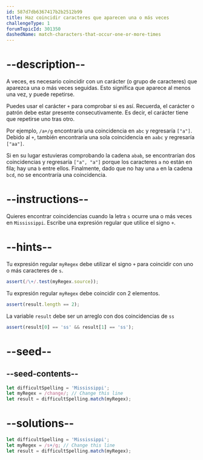 ```yaml
---
id: 587d7db6367417b2b2512b99
title: Haz coincidir caracteres que aparecen una o más veces
challengeType: 1
forumTopicId: 301350
dashedName: match-characters-that-occur-one-or-more-times
---
```


# --description--

A veces, es necesario coincidir con un carácter (o grupo de caracteres) que aparezca una o más veces seguidas. Esto significa que aparece al menos una vez, y puede repetirse.

Puedes usar el carácter `+` para comprobar si es así. Recuerda, el carácter o patrón debe estar presente consecutivamente. Es decir, el carácter tiene que repetirse uno tras otro.

Por ejemplo, `/a+/g` encontraría una coincidencia en `abc` y regresaría `["a"]`. Debido al `+`, también encontraría una sola coincidencia en `aabc` y regresaría `["aa"]`.

Si en su lugar estuvieras comprobando la cadena `abab`, se encontrarían dos coincidencias y regresaría `["a", "a"]` porque los caracteres `a` no están en fila; hay una `b` entre ellos. Finalmente, dado que no hay una `a` en la cadena `bcd`, no se encontraría una coincidencia.

# --instructions--

Quieres encontrar coincidencias cuando la letra `s` ocurre una o más veces en `Mississippi`. Escribe una expresión regular que utilice el signo `+`.

# --hints--

Tu expresión regular `myRegex` debe utilizar el signo `+` para coincidir con uno o más caracteres de `s`.

```js
assert(/\+/.test(myRegex.source));
```

Tu expresión regular `myRegex` debe coincidir con 2 elementos.

```js
assert(result.length == 2);
```

La variable `result` debe ser un arreglo con dos coincidencias de `ss`

```js
assert(result[0] == 'ss' && result[1] == 'ss');
```

# --seed--

## --seed-contents--

```js
let difficultSpelling = 'Mississippi';
let myRegex = /change/; // Change this line
let result = difficultSpelling.match(myRegex);
```

# --solutions--

```js
let difficultSpelling = 'Mississippi';
let myRegex = /s+/g; // Change this line
let result = difficultSpelling.match(myRegex);
```
